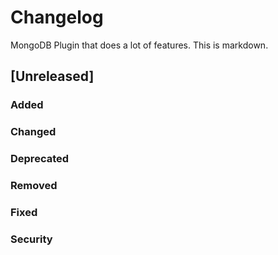 # Changelog

MongoDB Plugin that does a lot of features. This is markdown.

## [Unreleased]

### Added

### Changed

### Deprecated

### Removed

### Fixed

### Security
